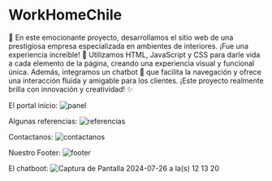 # WorkHomeChile
🌟 En este emocionante proyecto, desarrollamos el sitio web de una prestigiosa empresa especializada en ambientes de interiores. ¡Fue una experiencia increíble! 🎨 Utilizamos HTML, JavaScript y CSS para darle vida a cada elemento de la página, creando una experiencia visual y funcional única. Además, integramos un chatbot 🤖 que facilita la navegación y ofrece una interacción fluida y amigable para los clientes. ¡Este proyecto realmente brilla con innovación y creatividad! ✨

El portal inicio:
![panel](https://github.com/user-attachments/assets/d1fbecb2-56e3-4a39-8e7f-392581c0a44e)


Algunas referencias:
![referencias](https://github.com/user-attachments/assets/7a19391f-df46-4ae0-b7d4-761aef73b0b7)


Contactanos:
![contactanos](https://github.com/user-attachments/assets/b0828da5-e3bf-48cb-ba21-92b153d0e943)


Nuestro Footer:
![footer](https://github.com/user-attachments/assets/cef9ac4c-dc7c-421b-b795-866b1f08f36d)


El chatboot:
![Captura de Pantalla 2024-07-26 a la(s) 12 13 20](https://github.com/user-attachments/assets/d12dc656-491f-477c-b15d-bd384df520a3)
